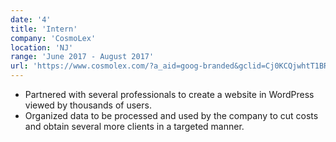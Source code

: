 ```yaml
---
date: '4'
title: 'Intern'
company: 'CosmoLex'
location: 'NJ'
range: 'June 2017 - August 2017'
url: 'https://www.cosmolex.com/?a_aid=goog-branded&gclid=Cj0KCQjwhtT1BRCiARIsAGlY51Kk2nhozd-ULK1499lYOjf3-hSyemvEu25TX2zr21KwvFRlnElXMpoaAsNrEALw_wcB'
---
```


- Partnered with several professionals to create a website in WordPress viewed by thousands of users.
- Organized data to be processed and used by the company to cut costs and obtain several more clients in a targeted manner.
